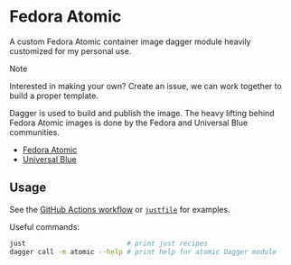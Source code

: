 # Fedora Atomic

A custom Fedora Atomic container image dagger module heavily customized for
my personal use.

> [!NOTE]
> Interested in making your own? Create an issue, we can work
> together to build a proper template.

Dagger is used to build and publish the image. The heavy lifting behind
Fedora Atomic images is done by the Fedora and Universal Blue communities.

- [Fedora Atomic](https://fedoraproject.org/atomic-desktops/)
- [Universal Blue](https://universal-blue.org)

## Usage

See the [GitHub Actions workflow](../.github/workflows/atomic.yaml) or
[`justfile`](justfile) for examples.

Useful commands:

```bash
just                         # print just recipes
dagger call -m atomic --help # print help for atomic Dagger module
```
